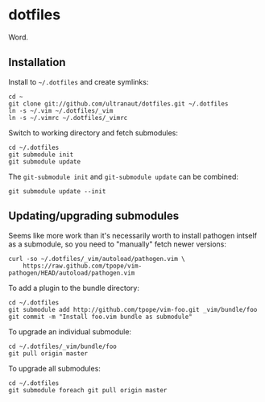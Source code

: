 # dotfiles
Word.


## Installation

Install to `~/.dotfiles` and create symlinks:

    cd ~
    git clone git://github.com/ultranaut/dotfiles.git ~/.dotfiles
    ln -s ~/.vim ~/.dotfiles/_vim
    ln -s ~/.vimrc ~/.dotfiles/_vimrc

Switch to working directory and fetch submodules:

    cd ~/.dotfiles
    git submodule init
    git submodule update

The `git-submodule init` and `git-submodule update` can be combined:

    git submodule update --init


## Updating/upgrading submodules
Seems like more work than it's necessarily worth to install pathogen intself
as a submodule, so you need to "manually" fetch newer versions:
   
    curl -so ~/.dotfiles/_vim/autoload/pathogen.vim \
        https://raw.github.com/tpope/vim-pathogen/HEAD/autoload/pathogen.vim 

To add a plugin to the bundle directory:

    cd ~/.dotfiles
    git submodule add http://github.com/tpope/vim-foo.git _vim/bundle/foo
    git commit -m "Install foo.vim bundle as submodule"

To upgrade an individual submodule:

    cd ~/.dotfiles/_vim/bundle/foo
    git pull origin master

To upgrade all submodules:

    cd ~/.dotfiles
    git submodule foreach git pull origin master

